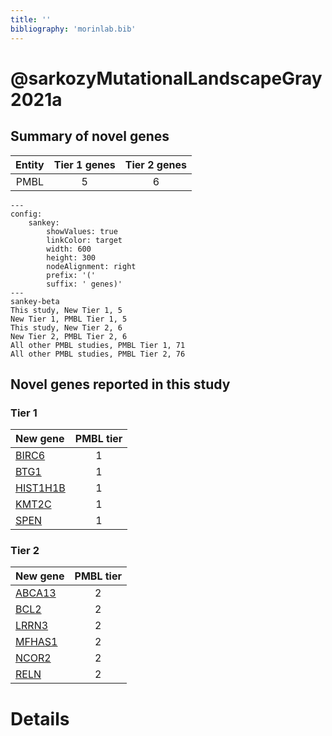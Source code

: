 ```yaml
---
title: ''
bibliography: 'morinlab.bib'
---
```


# @sarkozyMutationalLandscapeGray2021a
## Summary of novel genes

|Entity| Tier 1 genes| Tier 2 genes|
|:-:|:-:|:-:|
|PMBL|5|6|
```mermaid
---
config:
    sankey:
        showValues: true
        linkColor: target
        width: 600
        height: 300
        nodeAlignment: right
        prefix: '('
        suffix: ' genes)'
---
sankey-beta
This study, New Tier 1, 5
New Tier 1, PMBL Tier 1, 5
This study, New Tier 2, 6
New Tier 2, PMBL Tier 2, 6
All other PMBL studies, PMBL Tier 1, 71
All other PMBL studies, PMBL Tier 2, 76
```

## Novel genes reported in this study

### Tier 1
|New gene|PMBL tier|
|:-|:-:|
|[BIRC6](../BIRC6)|1 |
|[BTG1](../BTG1)|1 |
|[HIST1H1B](../HIST1H1B)|1 |
|[KMT2C](../KMT2C)|1 |
|[SPEN](../SPEN)|1 |

### Tier 2
|New gene|PMBL tier|
|:-|:-:|
|[ABCA13](../ABCA13)|2 |
|[BCL2](../BCL2)|2 |
|[LRRN3](../LRRN3)|2 |
|[MFHAS1](../MFHAS1)|2 |
|[NCOR2](../NCOR2)|2 |
|[RELN](../RELN)|2 |


# Details

